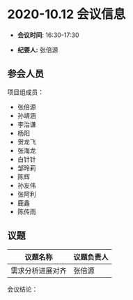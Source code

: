 # 2020-10.12 会议信息  

-  **会议时间**: 16:30-17:30

-  **纪要人:** 张倍源

## 参会人员
项目组成员：
- 张倍源
- 孙靖涵
- 李治谦
- 杨阳
- 贺龙飞
- 张海龙
- 白针针
- 邹玲莉
- 陈辉
- 孙友伟
- 张阿利
- 鹿鑫
- 陈传雨

## 议题

议题名称 | 议题负责人
---- | ----
需求分析进展对齐 | 张倍源 

会议结论：





